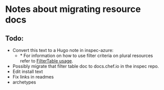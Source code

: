 # Notes about migrating resource docs

## Todo:

- Convert this text to a Hugo note in inspec-azure:
  - <superscript>*</superscript> For information on how to use filter criteria on plural resources refer to [FilterTable usage](https://github.com/inspec/inspec/blob/master/dev-docs/filtertable-usage.md).
- Possibly migrate that filter table doc to docs.chef.io in the inspec repo.
- Edit install text
- Fix links in readmes
- archetypes
